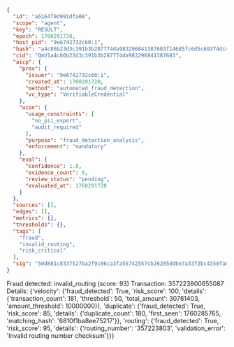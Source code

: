 ```json
{
  "id": "a616479d991dfa08",
  "scope": "agent",
  "key": "RESULT",
  "epoch": 1760291720,
  "host_pid": "9e6742732c60:1",
  "hash": "a4c86b23d3c391b3b287774da983296841387683f14685fc6d5c69374dc4f2e4",
  "cid": "QmV1a4c86b23d3c391b3b287774da983296841387683",
  "aicp": {
    "prov": {
      "issuer": "9e6742732c60:1",
      "created_at": 1760291720,
      "method": "automated_fraud_detection",
      "vc_type": "VerifiableCredential"
    },
    "ucon": {
      "usage_constraints": [
        "no_pii_export",
        "audit_required"
      ],
      "purpose": "fraud_detection_analysis",
      "enforcement": "mandatory"
    },
    "eval": {
      "confidence": 1.0,
      "evidence_count": 0,
      "review_status": "pending",
      "evaluated_at": 1760291720
    }
  },
  "sources": [],
  "edges": [],
  "metrics": {},
  "thresholds": {},
  "tags": [
    "fraud",
    "invalid_routing",
    "risk_critical"
  ],
  "sig": "50d881c8337527ba2f9c86ca3fa55742557cb26285ddbe7a33f2bc4358fa86fd"
}
```

Fraud detected: invalid_routing (score: 93)
Transaction: 357223800655087
Details: {'velocity': {'fraud_detected': True, 'risk_score': 100, 'details': {'transaction_count': 181, 'threshold': 50, 'total_amount': 30781403, 'amount_threshold': 10000000}}, 'duplicate': {'fraud_detected': True, 'risk_score': 85, 'details': {'duplicate_count': 180, 'first_seen': 1760285765, 'matching_hash': '6810f1ba8ee75217'}}, 'routing': {'fraud_detected': True, 'risk_score': 95, 'details': {'routing_number': '357223803', 'validation_error': 'Invalid routing number checksum'}}}